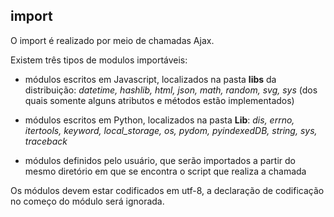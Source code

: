 import
------

O import é realizado por meio de chamadas Ajax.

Existem três tipos de modulos importáveis:

- módulos escritos em Javascript, localizados na pasta __libs__ da
  distribuição: <i>datetime, hashlib, html, json, math, random, svg,
  sys</i> (dos quais somente alguns atributos e métodos estão
  implementados)
  
- módulos escritos em Python, localizados na pasta __Lib__: <i>dis,
  errno, itertools, keyword, local\_storage, os, pydom, pyindexedDB,
  string, sys, traceback</i>
  
- módulos definidos pelo usuário, que serão importados a partir do
  mesmo diretório em que se encontra o script que realiza a chamada

Os módulos devem estar codificados em utf-8, a declaração de
codificação no começo do módulo será ignorada.
